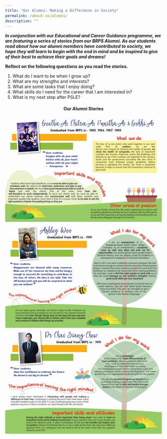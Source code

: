 ```yaml
---
title: "Our Alumni: Making a Difference in Society"
permalink: /about-us/alumni/
description: ""
---
```

<p><strong><em>In conjunction with our Educational and Career Guidance programme, we are featuring a series of stories from our BRPS Alumni. As our students read about how our alumni members have contributed to society, we hope they will learn to begin with the end in mind and be inspired to give of their best to achieve their goals and dreams!</em></strong></p>
<p><strong>Reflect on the following questions as you read the stories.</strong></p>
<ol>
<li>What do I want to be when I grow up?</li>
<li>What are my strengths and interests?</li>
<li>What are some tasks that I enjoy doing?</li>
<li>What skills do I need for the career that I am interested in?</li>
<li>What is my next step after PSLE?</li>
</ol>
<h4 style="text-align: center;"><strong>Our Alumni Stories</strong></h4>
<img src="/images/alumniboard-05-2.jpeg">
<img src="/images/alumniboard-04-2.jpeg">
<img src="/images/alumniboard-06-2.jpeg">